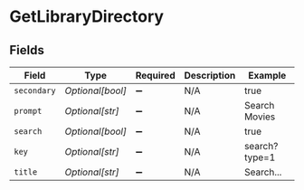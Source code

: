 # GetLibraryDirectory


## Fields

| Field              | Type               | Required           | Description        | Example            |
| ------------------ | ------------------ | ------------------ | ------------------ | ------------------ |
| `secondary`        | *Optional[bool]*   | :heavy_minus_sign: | N/A                | true               |
| `prompt`           | *Optional[str]*    | :heavy_minus_sign: | N/A                | Search Movies      |
| `search`           | *Optional[bool]*   | :heavy_minus_sign: | N/A                | true               |
| `key`              | *Optional[str]*    | :heavy_minus_sign: | N/A                | search?type=1      |
| `title`            | *Optional[str]*    | :heavy_minus_sign: | N/A                | Search...          |